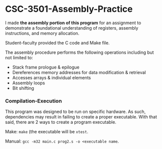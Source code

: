 # CSC-3501-Assembly-Practice
I made **the assembly portion of this program** for an assignment to demonstrate a foundational understanding of registers, assembly instructions, and memory allocation.

Student-faculty provided the C code and Make file.

The assembly procedure performs the following operations including but not limited to:
- Stack frame prologue & epilogue
- Dereferences memory addresses for data modification & retrieval
- Accesses arrays & individual elements
- Assembly loops
- Bit shifting

### Compilation-Execution
This program was designed to be run on specific hardware. As such, dependencies may result in failing to create a proper executable. With that said, there are 2 ways to create a program executable.

Make: `make` (the executable will be `xtest`.

Manual: `gcc -m32 main.c prog2.s -o <executable name`.
